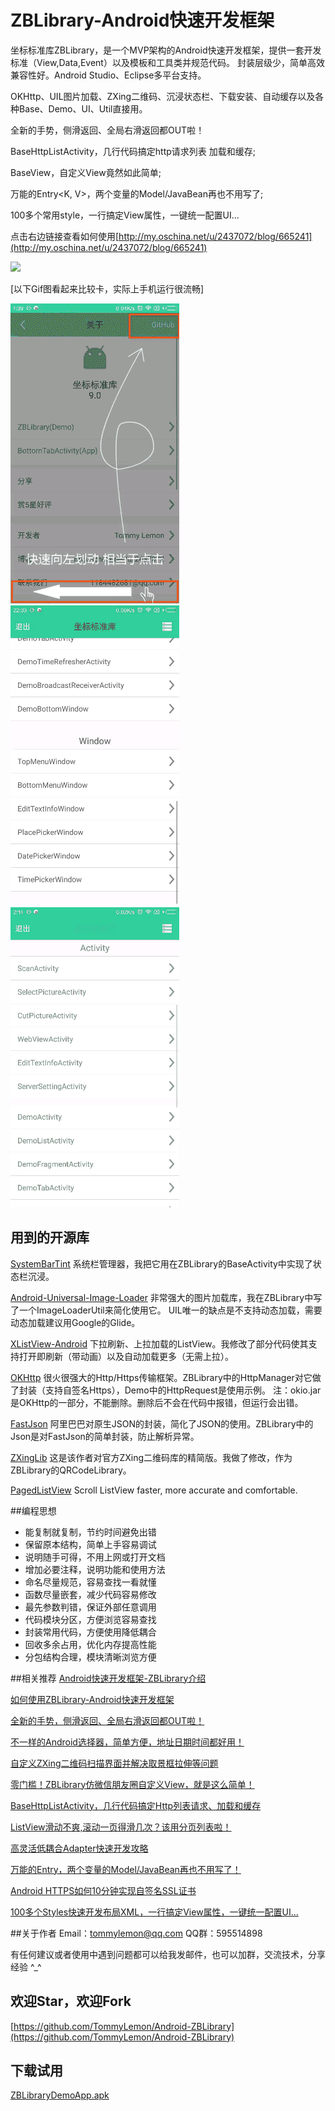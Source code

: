 # ZBLibrary-Android快速开发框架
坐标标准库ZBLibrary，是一个MVP架构的Android快速开发框架，提供一套开发标准（View,Data,Event）以及模板和工具类并规范代码。
封装层级少，简单高效兼容性好。Android Studio、Eclipse多平台支持。

OKHttp、UIL图片加载、ZXing二维码、沉浸状态栏、下载安装、自动缓存以及各种Base、Demo、UI、Util直接用。

全新的手势，侧滑返回、全局右滑返回都OUT啦！

BaseHttpListActivity，几行代码搞定http请求列表 加载和缓存;

BaseView，自定义View竟然如此简单;

万能的Entry<K, V>，两个变量的Model/JavaBean再也不用写了;

100多个常用style，一行搞定View属性，一键统一配置UI... 

点击右边链接查看如何使用[http://my.oschina.net/u/2437072/blog/665241](http://my.oschina.net/u/2437072/blog/665241)


![](https://github.com/TommyLemon/Android-ZBLibrary/blob/master/AllPages.jpg?raw=true)

[以下Gif图看起来比较卡，实际上手机运行很流畅] 

![](https://github.com/TommyLemon/Android-ZBLibrary/blob/master/screenshot/Cache.gif)
![](https://github.com/TommyLemon/Android-ZBLibrary/blob/master/screenshot/DatePickerWindow.gif)
![](https://github.com/TommyLemon/Android-ZBLibrary/blob/master/screenshot/PageScroller.gif)


## 用到的开源库
[SystemBarTint](https://github.com/jgilfelt/SystemBarTint)
系统栏管理器，我把它用在ZBLibrary的BaseActivity中实现了状态栏沉浸。

[Android-Universal-Image-Loader](https://github.com/nostra13/Android-Universal-Image-Loader)
非常强大的图片加载库，我在ZBLibrary中写了一个ImageLoaderUtil来简化使用它。
UIL唯一的缺点是不支持动态加载，需要动态加载建议用Google的Glide。

[XListView-Android](https://github.com/Maxwin-z/XListView-Android)
下拉刷新、上拉加载的ListView。我修改了部分代码使其支持打开即刷新（带动画）以及自动加载更多（无需上拉）。

[OKHttp](https://github.com/square/okhttp)
很火很强大的Http/Https传输框架。ZBLibrary中的HttpManager对它做了封装（支持自签名Https），Demo中的HttpRequest是使用示例。
注：okio.jar是OKHttp的一部分，不能删除。删除后不会在代码中报错，但运行会出错。

[FastJson](https://github.com/alibaba/fastjson)
阿里巴巴对原生JSON的封装，简化了JSON的使用。ZBLibrary中的Json是对FastJson的简单封装，防止解析异常。

[ZXingLib](https://github.com/xuyisheng/ZXingLib)
这是该作者对官方ZXing二维码库的精简版。我做了修改，作为ZBLibrary的QRCodeLibrary。

[PagedListView](https://github.com/TommyLemon/PagedListView)
Scroll ListView faster, more accurate and comfortable.

##编程思想
* 能复制就复制，节约时间避免出错
* 保留原本结构，简单上手容易调试
* 说明随手可得，不用上网或打开文档
* 增加必要注释，说明功能和使用方法
* 命名尽量规范，容易查找一看就懂
* 函数尽量嵌套，减少代码容易修改
* 最先参数判错，保证外部任意调用
* 代码模块分区，方便浏览容易查找
* 封装常用代码，方便使用降低耦合
* 回收多余占用，优化内存提高性能
* 分包结构合理，模块清晰浏览方便

##相关推荐
[Android快速开发框架-ZBLibrary介绍](http://my.oschina.net/u/2437072/blog/662017)

[如何使用ZBLibrary-Android快速开发框架](http://my.oschina.net/u/2437072/blog/665241)

[全新的手势，侧滑返回、全局右滑返回都OUT啦！](http://www.cnblogs.com/tommylemon/p/5576337.html)

[不一样的Android选择器，简单方便，地址日期时间都好用！](https://my.oschina.net/u/2437072/blog/756271)

[自定义ZXing二维码扫描界面并解决取景框拉伸等问题](http://my.oschina.net/u/2437072/blog/687986)

[零门槛！ZBLibrary仿微信朋友圈自定义View，就是这么简单！](http://my.oschina.net/u/2437072/blog/666625)

[BaseHttpListActivity，几行代码搞定Http列表请求、加载和缓存](http://my.oschina.net/u/2437072/blog/726229)

[ListView滑动不爽,滚动一页得滑几次？该用分页列表啦！](http://my.oschina.net/u/2437072/blog/700674)

[高灵活低耦合Adapter快速开发攻略](http://my.oschina.net/u/2437072/blog/701165)

[万能的Entry，两个变量的Model/JavaBean再也不用写了！](http://my.oschina.net/u/2437072/blog/671895)

[Android HTTPS如何10分钟实现自签名SSL证书](http://my.oschina.net/u/2437072/blog/669041)

[100多个Styles快速开发布局XML，一行搞定View属性，一键统一配置UI...](http://my.oschina.net/u/2437072/blog/716573)


##关于作者
Email：<tommylemon@qq.com>      QQ群：595514898

有任何建议或者使用中遇到问题都可以给我发邮件，也可以加群，交流技术，分享经验 ^_^

## 欢迎Star，欢迎Fork

[https://github.com/TommyLemon/Android-ZBLibrary](https://github.com/TommyLemon/Android-ZBLibrary)

## 下载试用

[ZBLibraryDemoApp.apk](http://files.cnblogs.com/files/tommylemon/ZBLibraryDemoApp.apk)
